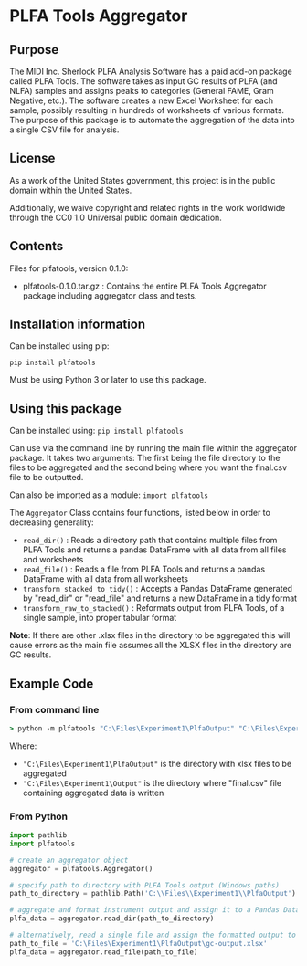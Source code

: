 # PLFA Tools Aggregator

## Purpose

The MIDI Inc. Sherlock PLFA Analysis Software has a paid add-on package called PLFA Tools. The software takes as input GC results of PLFA (and NLFA) samples and assigns peaks to categories (General FAME, Gram Negative, etc.). The software creates a new Excel Worksheet for each sample, possibly resulting in hundreds of worksheets of various formats. The purpose of this package is to automate the aggregation of the data into a single CSV file for analysis.

## License

As a work of the United States government, this project is in the public domain within the United States.

Additionally, we waive copyright and related rights in the work worldwide through the CC0 1.0 Universal public domain dedication.

## Contents

Files for plfatools, version 0.1.0:

* plfatools-0.1.0.tar.gz : Contains the entire PLFA Tools Aggregator package including aggregator class and tests.

## Installation information

Can be installed using pip:

```pip install plfatools```

Must be using Python 3 or later to use this package.

## Using this package

Can be installed using: ```pip install plfatools```

Can use via the command line by running the main file within the aggregator package. It takes two arguments: The first being the file directory to the files to be aggregated and the second being where you want the final.csv file to be outputted.

Can also be imported as a module: ```import plfatools```

The ```Aggregator``` Class contains four functions, listed below in order to decreasing generality:

* ```read_dir()``` : Reads a directory path that contains multiple files from PLFA Tools and returns a pandas DataFrame with all data from all files and worksheets
* ```read_file()``` : Reads a file from PLFA Tools and returns a pandas DataFrame with all data from all worksheets
* ```transform_stacked_to_tidy()``` : Accepts a Pandas DataFrame generated by "read_dir" or "read_file" and returns a new DataFrame in a tidy format
* ```transform_raw_to_stacked()``` : Reformats output from PLFA Tools, of a single sample, into proper tabular format

**Note**: If there are other .xlsx files in the directory to be aggregated this will cause errors as the main file assumes all the XLSX files in the directory are GC results.

## Example Code

### From command line

```cmd
> python -m plfatools "C:\Files\Experiment1\PlfaOutput" "C:\Files\Experiment1\Output"
```

Where:

* ```"C:\Files\Experiment1\PlfaOutput"``` is the directory with xlsx files to be aggregated
* ```"C:\Files\Experiment1\Output"``` is the directory where "final.csv" file containing aggregated data is written

### From Python

```python
import pathlib
import plfatools

# create an aggregator object
aggregator = plfatools.Aggregator()

# specify path to directory with PLFA Tools output (Windows paths)
path_to_directory = pathlib.Path('C:\\Files\\Experiment1\\PlfaOutput')

# aggregate and format instrument output and assign it to a Pandas DataFrame
plfa_data = aggregator.read_dir(path_to_directory)

# alternatively, read a single file and assign the formatted output to Pandas DataFrame
path_to_file = 'C:\Files\Experiment1\PlfaOutput\gc-output.xlsx'
plfa_data = aggregator.read_file(path_to_file)

```

